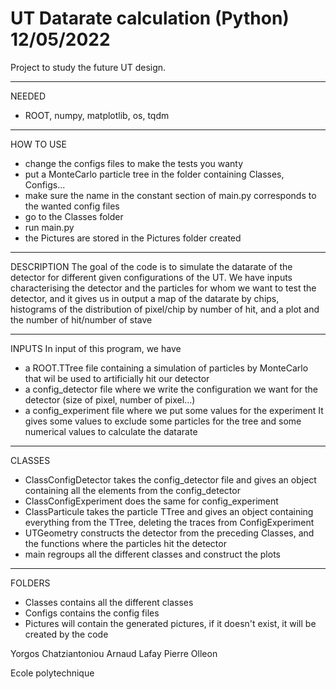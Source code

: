 # UT Datarate calculation (Python) 12/05/2022

Project to study the future UT design.

_______________
NEEDED
 - ROOT, numpy, matplotlib, os, tqdm

_______________
HOW TO USE
- change the configs files to make the tests you wanty
- put a MonteCarlo particle tree in the folder containing Classes, Configs...
- make sure the name in the constant section of main.py corresponds to the wanted config files
- go to the Classes folder
- run main.py
- the Pictures are stored in the Pictures folder created


_______________
DESCRIPTION
The goal of the code is to simulate the datarate of the detector for
different given configurations of the UT.
We have inputs characterising the detector and the particles for whom
we want to test the detector, and it gives us in output a map of the 
datarate by chips, histograms of the distribution of pixel/chip by 
number of hit, and a plot and the number of hit/number of stave


_______________
INPUTS
In input of this program, we have 
  - a ROOT.TTree file containing a simulation of particles by MonteCarlo
    that wil be used to artificially hit our detector
  - a config_detector file where we write the configuration we want for 
    the detector (size of pixel, number of pixel...)
  - a config_experiment file where we put some values for the experiment
    It gives some values to exclude some particles for the tree and some
    numerical values to calculate the datarate 


_______________
CLASSES
  - ClassConfigDetector takes the config_detector file and gives an object
    containing all the elements from the config_detector
  - ClassConfigExperiment does the same for config_experiment
  - ClassParticule takes the particle TTree and gives an object 
    containing everything from the TTree, deleting the traces from 
    ConfigExperiment
  - UTGeometry constructs the detector from the preceding Classes, and 
    the functions where the particles hit the detector
  - main regroups all the different classes and construct the plots
  
_______________
FOLDERS
  - Classes contains all the different classes
  - Configs contains the config files
  - Pictures will contain the generated pictures, if it doesn't exist, it will be created by the code






Yorgos Chatziantoniou
Arnaud Lafay
Pierre Olleon

Ecole polytechnique
